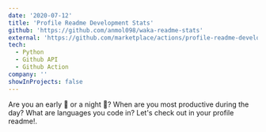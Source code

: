 ```yaml
---
date: '2020-07-12'
title: 'Profile Readme Development Stats'
github: 'https://github.com/anmol098/waka-readme-stats'
external: 'https://github.com/marketplace/actions/profile-readme-development-stats/'
tech:
  - Python
  - Github API
  - Github Action
company: ''
showInProjects: false
---
```


Are you an early 🐤 or a night 🦉?
When are you most productive during the day?
What are languages you code in?
Let's check out in your profile readme!.
